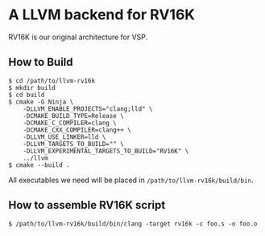 # A LLVM backend for RV16K

RV16K is our original architecture for VSP.

## How to Build

```
$ cd /path/to/llvm-rv16k
$ mkdir build
$ cd build
$ cmake -G Ninja \
    -DLLVM_ENABLE_PROJECTS="clang;lld" \
    -DCMAKE_BUILD_TYPE=Release \
    -DCMAKE_C_COMPILER=clang \
    -DCMAKE_CXX_COMPILER=clang++ \
    -DLLVM_USE_LINKER=lld \
    -DLLVM_TARGETS_TO_BUILD="" \
    -DLLVM_EXPERIMENTAL_TARGETS_TO_BUILD="RV16K" \
    ../llvm
$ cmake --build .
```

All executables we need will be placed in `/path/to/llvm-rv16k/build/bin`.

## How to assemble RV16K script

```
$ /path/to/llvm-rv16k/build/bin/clang -target rv16k -c foo.s -o foo.o
```
